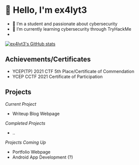  # 👋 Hello, I'm ex4lyt3
- 👀 I’m a student and passionate about cybersecurity
- 🌱 I’m currently learning cybersecurity through TryHackMe
- 
[![ex4lyt3's GitHub stats](https://github-readme-stats.vercel.app/api?username=ex4lyt3)](https://github.com/anuraghazra/github-readme-stats)

## Achievements/Certificates
- YCEP(TP) 2021 CTF 5th Place/Certificate of Commendation
- YCEP CCTF 2021 Certificate of Participation

## Projects
*Current Project*
- Writeup Blog Webpage

*Completed Projects*
- ..

*Projects Coming Up*
- Portfolio Webpage
- Android App Development (?)
<!---
ex4lyt3/ex4lyt3 is a ✨ special ✨ repository because its `README.md` (this file) appears on your GitHub profile.
You can click the Preview link to take a look at your changes.
--->
